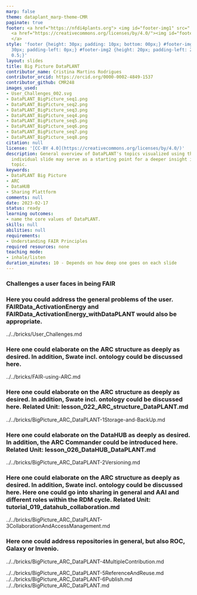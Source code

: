 ```yaml
---
marp: false
theme: dataplant_marp-theme-CMR
paginate: true
footer: <a href="https://nfdi4plants.org"> <img id="footer-img1" src="../../../img/_logos/DataPLANT/DataPLANT_logo_square_bg_transparent.svg"></a>
  <a href="https://creativecommons.org/licenses/by/4.0/"><img id="footer-img2" src="../../../img/_logos/CreativeCommons/by.svg">
  </a>
style: 'footer {height: 30px; padding: 10px; bottom: 00px;} #footer-img1 {height:
  30px; padding-left: 0px;} #footer-img2 {height: 20px; padding-left: 20px; opacity:
  0.5;}'
layout: slides
title: Big Picture DataPLANT
contributor_name: Cristina Martins Rodrigues
contributor_orcid: https://orcid.org/0000-0002-4849-1537
contributor_github: CMR248
images_used:
- User_Challenges_002.svg
- DataPLANT_BigPicture_seq1.png
- DataPLANT_BigPicture_seq2.png
- DataPLANT_BigPicture_seq3.png
- DataPLANT_BigPicture_seq4.png
- DataPLANT_BigPicture_seq5.png
- DataPLANT_BigPicture_seq6.png
- DataPLANT_BigPicture_seq7.png
- DataPLANT_BigPicture_seq8.png
citation: null
license: '[CC-BY 4.0](https://creativecommons.org/licenses/by/4.0/)'
description: General overview of DataPLANT's topics visualized using the ARC. Each
  individual slide may serve as a starting point for a deeper insight into the respective
  topic.
keywords:
- DataPLANT Big Picture
- ARC
- DataHUB
- Sharing Plattform
comments: null
date: 2023-02-17
status: ready
learning outcomes:
- name the core values of DataPLANT.
skills: null
abilities: null
requirements:
- Understanding FAIR Principles
required resources: none
teaching mode:
- inhale/listen
duration_minutes: 10 - Depends on how deep one goes on each slide
---
```


### Challenges a user faces in being FAIR

### Here you could address the general problems of the user. FAIRData_ActivationEnergy and FAIRData_ActivationEnergy_withDataPLANT would also be appropriate.
../../bricks/User_Challenges.md

### Here one could elaborate on the ARC structure as deeply as desired. In addition, Swate incl. ontology could be discussed here.
../../bricks/FAIR-using-ARC.md

### Here one could elaborate on the ARC structure as deeply as desired. In addition, Swate incl. ontology could be discussed here. Related Unit: lesson_022_ARC_structure_DataPLANT.md
../../bricks/BigPicture_ARC_DataPLANT-1Storage-and-BackUp.md

### Here one could elaborate on the DataHUB as deeply as desired. In addition, the ARC Commander could be introduced here. Related Unit: lesson_026_DataHUB_DataPLANT.md
../../bricks/BigPicture_ARC_DataPLANT-2Versioning.md

### Here one could elaborate on the ARC structure as deeply as desired. In addition, Swate incl. ontology could be discussed here. Here one could go into sharing in general and AAI and different roles within the RDM cycle. Related Unit: tutorial_019_datahub_collaboration.md
../../bricks/BigPicture_ARC_DataPLANT-3CollaborationAndAccessManagement.md

### Here one could address repositories in general, but also ROC, Galaxy or Invenio.
../../bricks/BigPicture_ARC_DataPLANT-4MultipleContribution.md

../../bricks/BigPicture_ARC_DataPLANT-5ReferenceAndReuse.md
../../bricks/BigPicture_ARC_DataPLANT-6Publish.md
../../bricks/BigPicture_ARC_DataPLANT.md
